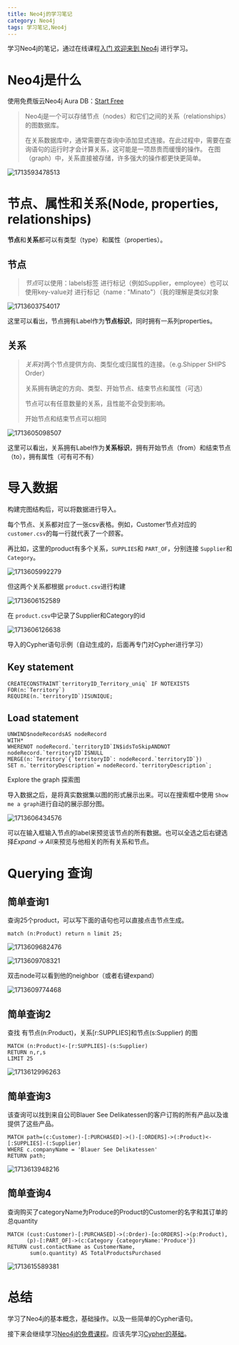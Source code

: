 ```yaml
---
title: Neo4j的学习笔记
category: Neo4j 
tags: 学习笔记,Neo4j
---
```

学习Neo4j的笔记，通过在线课程[入门 欢迎来到 Neo4j](https://neo4j.com/docs/getting-started/ "Neo4j Cypher文档") 进行学习。


# Neo4j是什么

使用免费版云Neo4j Aura DB：[Start Free](https://neo4j.com/cloud/platform/aura-graph-database/?ref=nav-get-started-cta)

> Neo4j是一个可以存储节点（nodes）和它们之间的关系（relationships）的图数据库。
>
> 在关系数据库中，通常需要在查询中添加显式连接。在此过程中，需要在查询语句的运行时才会计算关系，这可能是一项昂贵而缓慢的操作。
> 在图（graph）中，关系直接被存储，许多强大的操作都更快更简单。

![1713593478513](../assets/blogimages/2024-4-19-Neo4j-Cypher-Note/1713593478513.png)

# 节点、属性和关系(Node, properties, relationships)

**节点**和**关系**都可以有类型（type）和属性（properties）。

## 节点

> *节点*可以使用：labels标签 进行标记（例如Supplier，employee）也可以使用key-value对 进行标记（name : "Minato"）（我的理解是类似对象

![1713603754017](../assets/blogimages/2024-4-19-Neo4j-Cypher-Note/1713603754017.png)

这里可以看出，节点拥有Label作为**节点标识**，同时拥有一系列properties。

## 关系

> *关系*对两个节点提供方向、类型化或归属性的连接。（e.g.Shipper SHIPS Order）
>
> 关系拥有确定的方向、类型、开始节点、结束节点和属性（可选）
>
> 节点可以有任意数量的关系，且性能不会受到影响。
>
> 开始节点和结束节点可以相同

![1713605098507](../assets/blogimages/2024-4-19-Neo4j-Cypher-Note/1713605098507.png)

这里可以看出，关系拥有Label作为**关系标识**，拥有开始节点（from）和结束节点（to），拥有属性（可有可不有）

# 导入数据

构建完图结构后，可以将数据进行导入。

每个节点、关系都对应了一张csv表格。例如，Customer节点对应的 `customer.csv`的每一行就代表了一个顾客。

再比如，这里的product有多个关系，`SUPPLIES`和 `PART_OF`，分别连接 `Supplier`和 `Category`。

![1713605992279](../assets/blogimages/2024-4-19-Neo4j-Cypher-Note/1713605992279.png)

但这两个关系都根据 `product.csv`进行构建

![1713606152589](../assets/blogimages/2024-4-19-Neo4j-Cypher-Note/1713606152589.png)

在 `product.csv`中记录了Supplier和Category的id

![1713606126638](../assets/blogimages/2024-4-19-Neo4j-Cypher-Note/1713606126638.png)

导入的Cypher语句示例（自动生成的，后面再专门对Cypher进行学习）

## Key statement

```
CREATECONSTRAINT`territoryID_Territory_uniq` IF NOTEXISTS
FOR(n:`Territory`)
REQUIRE(n.`territoryID`)ISUNIQUE;
```

## Load statement

```
UNWIND$nodeRecordsAS nodeRecord
WITH*
WHERENOT nodeRecord.`territoryID`IN$idsToSkipANDNOT nodeRecord.`territoryID`ISNULL
MERGE(n:`Territory`{`territoryID`: nodeRecord.`territoryID`})
SET n.`territoryDescription`= nodeRecord.`territoryDescription`;
```

Explore the graph 探索图

导入数据之后，是将真实数据集以图的形式展示出来。可以在搜索框中使用 `Show me a graph`进行自动的展示部分图。

![1713606434576](../assets/blogimages/2024-4-19-Neo4j-Cypher-Note/1713606434576.png)

可以在输入框输入节点的label来预览该节点的所有数据。也可以全选之后右键选择*Expand → All*来预览与他相关的所有关系和节点。

# Querying 查询

## 简单查询1

查询25个product，可以写下面的语句也可以直接点击节点生成。

```
match (n:Product) return n limit 25;
```

![1713609682476](../assets/blogimages/2024-4-19-Neo4j-Cypher-Note/1713609682476.png)

![1713609708321](../assets/blogimages/2024-4-19-Neo4j-Cypher-Note/1713609708321.png)

双击node可以看到他的neighbor（或者右键expand）

![1713609774468](../assets/blogimages/2024-4-19-Neo4j-Cypher-Note/1713609774468.png)

## 简单查询2

查找 有节点(n:Product)，关系[r:SUPPLIES]和节点(s:Supplier) 的图

```
MATCH (n:Product)<-[r:SUPPLIES]-(s:Supplier)
RETURN n,r,s
LIMIT 25
```

![1713612996263](../assets/blogimages/2024-4-19-Neo4j-Cypher-Note/1713612996263.png)

## 简单查询3

该查询可以找到来自公司Blauer See Delikatessen的客户订购的所有产品以及谁提供了这些产品。

```
MATCH path=(c:Customer)-[:PURCHASED]->()-[:ORDERS]->(:Product)<-[:SUPPLIES]-(:Supplier)
WHERE c.companyName = 'Blauer See Delikatessen'
RETURN path;
```

![1713613948216](../assets/blogimages/2024-4-19-Neo4j-Cypher-Note/1713613948216.png)

## 简单查询4

查询购买了categoryName为Produce的Product的Customer的名字和其订单的总quantity

```
MATCH (cust:Customer)-[:PURCHASED]->(:Order)-[o:ORDERS]->(p:Product),
      (p)-[:PART_OF]->(c:Category {categoryName:'Produce'})
RETURN cust.contactName as CustomerName,
       sum(o.quantity) AS TotalProductsPurchased
```

![1713615589381](../assets/blogimages/2024-4-19-Neo4j-Cypher-Note/1713615589381.png)

# 总结

学习了Neo4j的基本概念，基础操作。以及一些简单的Cypher语句。

接下来会继续学习[Neo4j的免费课程](https://graphacademy.neo4j.com/categories/beginners/)。应该先学习[Cypher的基础](https://neo4j.com/docs/cypher-cheat-sheet/5/auradb-enterprise/)。
